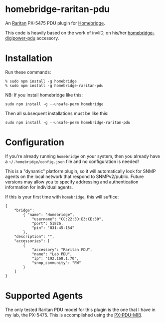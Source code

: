 # homebridge-raritan-pdu
An [Raritan](https://www.raritan.com) PX-5475 PDU plugin for
[Homebridge](https://github.com/nfarina/homebridge).

This code is heavily based on the work of invliD, on his/her [homebridge-digipower-pdu](https://github.com/invliD/homebridge-digipower-pdu) accessory.

# Installation
Run these commands:

    % sudo npm install -g homebridge
    % sudo npm install -g homebridge-raritan-pdu


NB: If you install homebridge like this:

    sudo npm install -g --unsafe-perm homebridge

Then all subsequent installations must be like this:

    sudo npm install -g --unsafe-perm homebridge-raritan-pdu

# Configuration
If you're already running `homebridge` on your system,
then you already have a `~/.homebridge/config.json` file and no configuration is needed!

This is a "dynamic" platform plugin,
so it will automatically look for SNMP agents on the local network that respond to SNMPv2/public.
Future versions may allow you to specify addressing and authentication information for individual agents.

If this is your first time with `homebridge`,
this will suffice:

	{
		"bridge":
			{ "name": "Homebridge",
				"username": "CC:22:3D:E3:CE:30",
				"port": 51826,
				"pin": "031-45-154"
      		},
		"description": "",
		"accessories": [
        	{
            	"accessory": "Raritan PDU",
            	"name": "Lab PDU",
            	"ip": "192.168.1.70",
            	"snmp_community": "RW"
        	}
      	]
    }

# Supported Agents
The only tested Raritan PDU model for this plugin is the one that I have in my lab, the PX-5475.
This is accomplished using the [PX-PDU-MIB](https://d3b2us605ptvk2.cloudfront.net/download/PX/v1.5.13/PX-1.5.13-MIB.txt).

